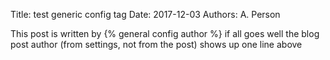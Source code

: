 Title: test generic config tag
Date: 2017-12-03
Authors: A. Person

This post is written by 
{% general config author %}
if all goes well the blog post author (from settings, not from the post) shows up one line above
